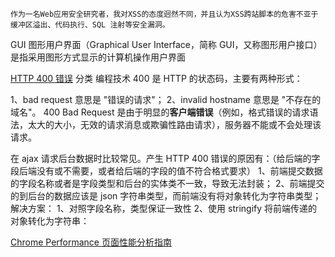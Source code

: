 `作为一名Web应用安全研究者，我对XSS的态度迥然不同，并且认为XSS跨站脚本的危害不亚于缓冲区溢出、代码执行、SQL 注射等安全漏洞。`

GUI
图形用户界面（Graphical User Interface，简称 GUI，又称图形用户接口）是指采用图形方式显示的计算机操作用户界面


[HTTP 400 错误](https://www.runoob.com/w3cnote/http-400.html)
分类 编程技术
400 是 HTTP 的状态码，主要有两种形式：

1、bad request 意思是 "错误的请求"；
2、invalid hostname 意思是 "不存在的域名"。
400 Bad Request 是由于明显的**客户端错误**（例如，格式错误的请求语法，太大的大小，无效的请求消息或欺骗性路由请求），服务器不能或不会处理该请求。

在 ajax 请求后台数据时比较常见。产生 HTTP 400 错误的原因有：（给后端的字段后端没有或不需要，或者给后端的字段的值不符合格式要求）
1、前端提交数据的字段名称或者是字段类型和后台的实体类不一致，导致无法封装；
2、前端提交的到后台的数据应该是 json 字符串类型，而前端没有将对象转化为字符串类型；
解决方案：
1、对照字段名称，类型保证一致性
2、使用 stringify 将前端传递的对象转化为字符串：



[Chrome Performance 页面性能分析指南](https://segmentfault.com/a/1190000023272526?sort=votes)